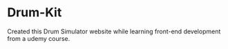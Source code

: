 # Drum-Kit
Created this Drum Simulator website while learning front-end development from a udemy course.
